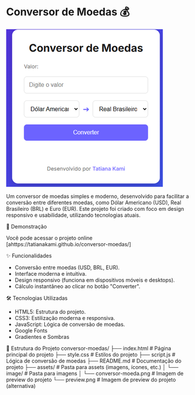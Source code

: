# Conversor de Moedas 💰

![Preview do Projeto](./assets/image/conversor-moeda.png) 

Um conversor de moedas simples e moderno, desenvolvido para facilitar a conversão entre diferentes moedas, como Dólar Americano (USD), Real Brasileiro (BRL) e Euro (EUR). Este projeto foi criado com foco em design responsivo e usabilidade, utilizando tecnologias atuais.

 🚀 Demonstração

Você pode acessar o projeto online [ahttps://tatianakami.github.io/conversor-moedas/] 

 ✨ Funcionalidades

- Conversão entre moedas (USD, BRL, EUR).
- Interface moderna e intuitiva.
- Design responsivo (funciona em dispositivos móveis e desktops).
- Cálculo instantâneo ao clicar no botão "Converter".

🛠️ Tecnologias Utilizadas

- HTML5: Estrutura do projeto.
- CSS3: Estilização moderna e responsiva.
- JavaScript: Lógica de conversão de moedas.
- Google Fonts
- Gradientes e Sombras

 📁 Estrutura do Projeto
 conversor-moedas/
├── index.html # Página principal do projeto
├── style.css # Estilos do projeto
├── script.js # Lógica de conversão de moedas
├── README.md # Documentação do projeto
├── assets/ # Pasta para assets (imagens, ícones, etc.)
│ └── image/ # Pasta para imagens
│ └── conversor-moeda.png # Imagem de preview do projeto
└── preview.png # Imagem de preview do projeto (alternativa)
